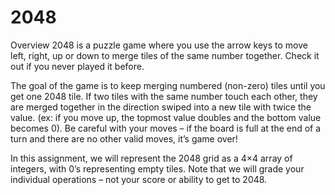# 2048
Overview
2048 is a puzzle game where you use the arrow keys to move left, right, up or down to merge tiles of the same number together. Check it out if you never played it before.

The goal of the game is to keep merging numbered (non-zero) tiles until you get one 2048 tile. If two tiles with the same number touch each other, they are merged together in the direction swiped into a new tile with twice the value. (ex: if you move up, the topmost value doubles and the bottom value becomes 0). Be careful with your moves – if the board is full at the end of a turn and there are no other valid moves, it’s game over!

In this assignment, we will represent the 2048 grid as a 4×4 array of integers, with 0’s representing empty tiles. Note that we will grade your individual operations – not your score or ability to get to 2048. 
